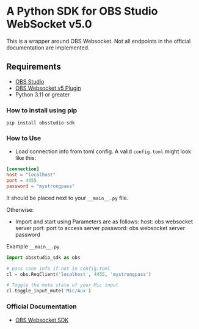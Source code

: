 # A Python SDK for OBS Studio WebSocket v5.0

This is a wrapper around OBS Websocket.
Not all endpoints in the official documentation are implemented.

## Requirements

-   [OBS Studio](https://obsproject.com/)
-   [OBS Websocket v5 Plugin](https://github.com/obsproject/obs-websocket/releases/tag/5.0.0)
-   Python 3.11 or greater

### How to install using pip

```
pip install obsstudio-sdk
```

### How to Use

-   Load connection info from toml config. A valid `config.toml` might look like this:

```toml
[connection]
host = "localhost"
port = 4455
password = "mystrongpass"
```

It should be placed next to your `__main__.py` file.

Otherwise:

-   Import and start using
    Parameters are as follows:
    host: obs websocket server
    port: port to access server
    password: obs websocket server password

Example `__main__.py`

```python
import obsstudio_sdk as obs

# pass conn info if not in config.toml
cl = obs.ReqClient('localhost', 4455, 'mystrongpass')

# Toggle the mute state of your Mic input
cl.toggle_input_mute('Mic/Aux')
```

### Official Documentation

-   [OBS Websocket SDK](https://github.com/obsproject/obs-websocket/blob/master/docs/generated/protocol.md#obs-websocket-501-protocol)
